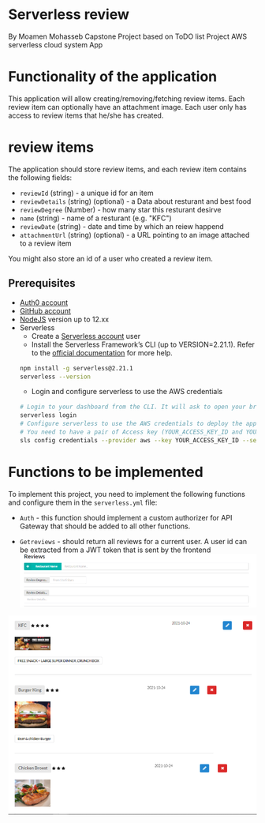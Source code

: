 # Serverless review
By Moamen Mohasseb
    Capstone Project based on ToDO list Project
    AWS serverless cloud system App

# Functionality of the application

This application will allow creating/removing/fetching review items. Each review item can optionally have an attachment image. Each user only has access to review items that he/she has created.

# review items

The application should store review items, and each review item contains the following fields:

* `reviewId` (string) - a unique id for an item
* `reviewDetails` (string) (optional) - a Data about resturant and best food
* `reviewDegree` (Number)  - how many star this resturant desirve
* `name` (string) - name of a resturant  (e.g. "KFC")
* `reviewDate` (string) - date and time by which an reiew happend
* `attachmentUrl` (string) (optional) - a URL pointing to an image attached to a review item

You might also store an id of a user who created a review item.

## Prerequisites

* <a href="https://manage.auth0.com/" target="_blank">Auth0 account</a>
* <a href="https://github.com" target="_blank">GitHub account</a>
* <a href="https://nodejs.org/en/download/package-manager/" target="_blank">NodeJS</a> version up to 12.xx 
* Serverless 
   * Create a <a href="https://dashboard.serverless.com/" target="_blank">Serverless account</a> user
   * Install the Serverless Framework’s CLI  (up to VERSION=2.21.1). Refer to the <a href="https://www.serverless.com/framework/docs/getting-started/" target="_blank">official documentation</a> for more help.
   ```bash
   npm install -g serverless@2.21.1
   serverless --version
   ```
   * Login and configure serverless to use the AWS credentials 
   ```bash
   # Login to your dashboard from the CLI. It will ask to open your browser and finish the process.
   serverless login
   # Configure serverless to use the AWS credentials to deploy the application
   # You need to have a pair of Access key (YOUR_ACCESS_KEY_ID and YOUR_SECRET_KEY) of an IAM user with Admin access permissions
   sls config credentials --provider aws --key YOUR_ACCESS_KEY_ID --secret YOUR_SECRET_KEY --profile serverless
   ```
   
# Functions to be implemented

To implement this project, you need to implement the following functions and configure them in the `serverless.yml` file:

* `Auth` - this function should implement a custom authorizer for API Gateway that should be added to all other functions.

* `Getreviews` - should return all reviews for a current user. A user id can be extracted from a JWT token that is sent by the frontend
![Alt text](images/2.png?raw=true "Image 2")

![Alt text](images/1.png?raw=true "Image 1")
